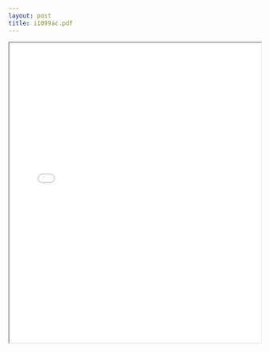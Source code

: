 ```yaml
---
layout: post
title: i1099ac.pdf
---
```


<div class="pdf-container">
<iframe src="/ea/assets/pdfs/i1099ac.pdf" height="600" width="100%" allowFullScreen="true"></iframe>
</div>


